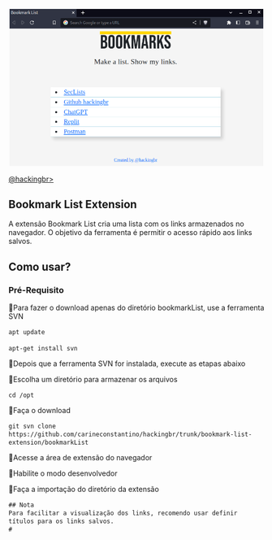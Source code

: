 <p align="center">
    <img width="500" src="bookmarkList.png" alt="Booklist List Extension"><p></p>
    <a href="https://github.com/carineconstantino/hackingbr">@hackingbr></a>
</p>

## Bookmark List Extension
A extensão Bookmark List cria uma lista com os links armazenados no navegador. O objetivo da ferramenta é permitir o acesso rápido aos links salvos.  

## Como usar? 

### Pré-Requisito
:pushpin:Para fazer o download apenas do diretório bookmarkList, use a ferramenta SVN
```
apt update

apt-get install svn
```
:pushpin:Depois que a ferramenta SVN for instalada, execute as etapas abaixo


:round_pushpin:Escolha um diretório para armazenar os arquivos
```
cd /opt
```

:round_pushpin:Faça o download
```
git svn clone https://github.com/carineconstantino/hackingbr/trunk/bookmark-list-extension/bookmarkList
```

:round_pushpin:Acesse a área de extensão do navegador

:round_pushpin:Habilite o modo desenvolvedor

:round_pushpin:Faça a importação do diretório da extensão

```
## Nota
Para facilitar a visualização dos links, recomendo usar definir títulos para os links salvos. 
#

